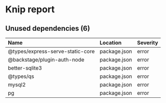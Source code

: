 # Knip report

## Unused dependencies (6)

| Name                             | Location     | Severity |
| :------------------------------- | :----------- | :------- |
| @types/express-serve-static-core | package.json | error    |
| @backstage/plugin-auth-node      | package.json | error    |
| better-sqlite3                   | package.json | error    |
| @types/qs                        | package.json | error    |
| mysql2                           | package.json | error    |
| pg                               | package.json | error    |

